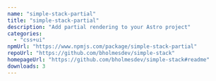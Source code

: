 ```yaml
---
name: "simple-stack-partial"
title: "simple-stack-partial"
description: "Add partial rendering to your Astro project"
categories:
  - "css+ui"
npmUrl: "https://www.npmjs.com/package/simple-stack-partial"
repoUrl: "https://github.com/bholmesdev/simple-stack"
homepageUrl: "https://github.com/bholmesdev/simple-stack#readme"
downloads: 3
---
```

